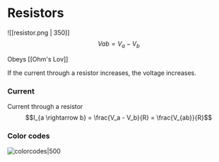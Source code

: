 # Resistors
![[resistor.png | 350]]
$$Vab=V_a - V_b$$

Obeys [[Ohm's Lov]]

If the current through a resistor increases, the voltage increases.

### Current
Current through a resistor
$$I_{a \rightarrow b} = \frac{V_a - V_b}{R} = \frac{V_{ab}}{R}$$

### Color codes
![colorcodes|500](https://external-content.duckduckgo.com/iu/?u=http%3A%2F%2Fmfranzen.ca%2Fimages%2Fpics%2Fclasses%2Fcomp%2Fbb-resistor-colour-chart-l.jpg&f=1&nofb=1)
